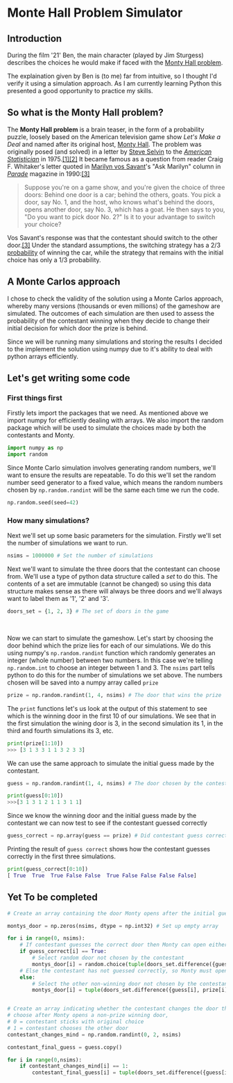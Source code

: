 # Monte Hall Problem Simulator

## Introduction
During the film '21' Ben, the main character (played by Jim Sturgess) 
describes the choices he would make if faced with the [Monty Hall problem](https://en.wikipedia.org/wiki/Monty_Hall_problem).

The explaination given by Ben is (to me) far from intuitive, so I thought I'd verify it using a simulation approach. As I am currently learning Python this  presented a good opportunity to practice my skills.

## So what is the Monty Hall problem?
The  **Monty Hall problem**  is a brain teaser, in the form of a  probability puzzle, loosely based on the American television game show  *Let's Make a Deal*  and named after its original host, [Monty Hall](https://en.wikipedia.org/wiki/Monty_Hall "Monty Hall"). The problem was originally posed (and solved) in a letter by  [Steve Selvin](https://en.wikipedia.org/wiki/Steve_Selvin "Steve Selvin")  to the  _[American Statistician](https://en.wikipedia.org/wiki/The_American_Statistician "The American Statistician")_  in 1975.[[1]](https://en.wikipedia.org/wiki/Monty_Hall_problem#cite_note-FOOTNOTESelvin1975a-1)[[2]](https://en.wikipedia.org/wiki/Monty_Hall_problem#cite_note-FOOTNOTESelvin1975b-2)  It became famous as a question from reader Craig F. Whitaker's letter quoted in  [Marilyn vos Savant](https://en.wikipedia.org/wiki/Marilyn_vos_Savant "Marilyn vos Savant")'s "Ask Marilyn" column in  _[Parade](https://en.wikipedia.org/wiki/Parade_(magazine) "Parade (magazine)")_  magazine in 1990:[[3]](https://en.wikipedia.org/wiki/Monty_Hall_problem#cite_note-FOOTNOTEvos_Savant1990a-3)

>Suppose you're on a game show, and you're given the choice of three doors: Behind one door is a car; behind the others, goats. You pick a door, say No. 1, and the host, who knows what's behind the doors, opens another door, say No. 3, which has a goat. He then says to you, "Do you want to pick door No. 2?" Is it to your advantage to switch your choice?

Vos Savant's response was that the contestant should switch to the other door.[[3]](https://en.wikipedia.org/wiki/Monty_Hall_problem#cite_note-FOOTNOTEvos_Savant1990a-3)  Under the standard assumptions, the switching strategy has a  2/3  [probability](https://en.wikipedia.org/wiki/Probability "Probability")  of winning the car, while the strategy that remains with the initial choice has only a  1/3  probability.

## A Monte Carlos approach
I chose to check the validity of the solution using a Monte Carlos approach, whereby many versions (thousands or even millions) of the gameshow are simulated. The outcomes of each simulation are then used to assess the probability of the contestant winning when they decide to change their initial decision for which door the prize is behind. 

Since we will be running many simulations and storing the results I decided to the implement the solution using numpy due to it's ability to deal with python arrays efficiently.

## Let's get writing some code

### First things first
Firstly lets import the packages that we need. As mentioned above we import numpy for efficiently dealing with arrays. We also import the random package which will be used to simulate the choices made by both the contestants and Monty.

```python
import numpy as np
import random
```

Since Monte Carlo simulation involves generating random numbers, we'll want to ensure the results are repeatable. To do this we'll set the random number seed generator to a fixed value, which means the random numbers chosen by ```np.random.randint``` will be the same each time we run the code.
```python
np.random.seed(seed=42)
```


### How many simulations?
Next we'll set up some basic parameters for the simulation. Firstly we'll set the number of simulations we want to run.
```python
nsims = 1000000 # Set the number of simulations
```

Next we'll want to simulate the three doors that the contestant can choose from. We'll use a type of python data structure called a *set* to do this. The contents of a set are immutable (cannot be changed) so using this data structure makes sense as there will always be three doors and we'll always want to label them as '1', '2' and '3'.
```python 
doors_set = {1, 2, 3} # The set of doors in the game
```
<br>

Now we can start to simulate the gameshow. Let's start by choosing the door behind which the prize lies for each of our simulations. We do this using numpy's ```np.random.randint``` function which randomly generates an integer (whole number) between two numbers. In this case we're telling ```np.random.int``` to choose an integer between 1 and 3. The ```nsims``` part tells python to do this for the number of simulations we set above. The numbers chosen will be saved into a numpy array called ```prize```   
```python
prize = np.random.randint(1, 4, nsims) # The door that wins the prize
```
The ```print``` functions let's us look at the output of this statement to see which is the winning door in the first 10 of our simulations. We see that in the first simulation the wining door is 3, in the second simulation  its 1, in the third and fourth simulations its 3, etc.
```python
print(prize[1:10])
>>> [3 1 3 3 1 1 3 2 3 3]
```

We can use the same approach to simulate the initial guess made by the contestant.
```python
guess = np.random.randint(1, 4, nsims) # The door chosen by the contestant
```
```python
print(guess[0:10])
>>>[3 1 3 1 2 1 1 3 1 1]
```

Since we know the winning door and the initial guess made by the contestant we can now test to see if the contestant guessed correctly

```python
guess_correct = np.array(guess == prize) # Did contestant guess correctly first time true/false?
```

Printing the result of ```guess correct``` shows how the contestant guesses correctly in the first three simulations.
```python
print(guess_correct[0:10])
[ True  True  True False False  True False False False False]
```
   
   
 ## Yet To be completed
   
 
``` python
# Create an array containing the door Monty opens after the initial guess

montys_door = np.zeros(nsims, dtype = np.int32) # Set up empty array

for i in range(0, nsims):
    # If contestant guesses the correct door then Monty can open either of the other two doors
    if guess_correct[i] == True:
        # Select random door not chosen by the contestant
        montys_door[i] = random.choice(tuple(doors_set.difference({guess[i]})))
    # Else the contestant has not guessed correctly, so Monty must open the other non-winning door
    else:
        # Select the other non-winning door not chosen by the contestant
        montys_door[i] = tuple(doors_set.difference({guess[i], prize[i]}))[0]


# Create an array indicating whether the contestant changes the door they 
# choose after Monty opens a non-prize winning door, 
# 0 = contestant sticks with original choice
# 1 = contestant chooses the other door
contestant_changes_mind = np.random.randint(0, 2, nsims)

contestant_final_guess = guess.copy()

for i in range(0,nsims):
    if contestant_changes_mind[i] == 1:
        contestant_final_guess[i] = tuple(doors_set.difference({guess[i], montys_door[i]}))[0]
```
